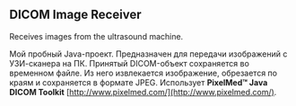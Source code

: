 ## DICOM Image Receiver
Receives images from the ultrasound machine.
 
Мой пробный Java-проект. Предназначен для передачи изображений с УЗИ-сканера на
ПК. Принятый DICOM-объект сохраняется во временном файле. Из него извлекается 
изображение, обрезается по краям и сохраняется в формате JPEG.
Использует **PixelMed™ Java DICOM Toolkit** [http://www.pixelmed.com/](http://www.pixelmed.com/). 
